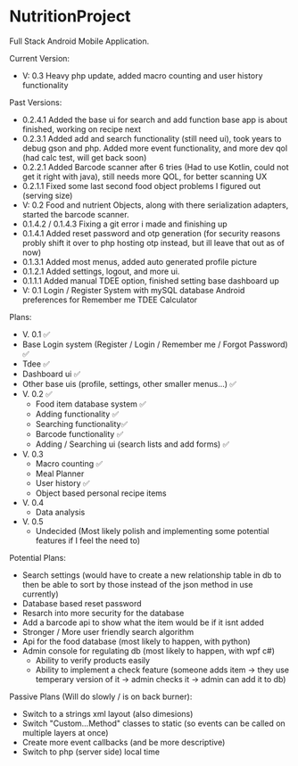# NutritionProject
Full Stack Android Mobile Application.

Current Version:
* V: 0.3 Heavy php update, added macro counting and user history functionality

Past Versions:
* 0.2.4.1 Added the base ui for search and add function base app is about finished, working on recipe next
* 0.2.3.1 Added add and search functionality (still need ui), took years to debug gson and php. Added more event functionality, and more dev qol (had calc test, will get back soon)
* 0.2.2.1 Added Barcode scanner after 6 tries (Had to use Kotlin, could not get it right with java), still needs more QOL, for better scanning UX
* 0.2.1.1 Fixed some last second food object problems I figured out (serving size)
* V: 0.2 Food and nutrient Objects, along with there serialization adapters, started the barcode scanner.
* 0.1.4.2 / 0.1.4.3 Fixing a git error i made and finishing up
* 0.1.4.1 Added reset password and otp generation (for security reasons probly shift it over to php hosting otp instead, but ill leave that out as of now)
* 0.1.3.1 Added most menus, added auto generated profile picture
* 0.1.2.1 Added settings, logout, and more ui.
* 0.1.1.1 Added manual TDEE option, finished setting base dashboard up
* V: 0.1 Login / Register System with mySQL database Android preferences for Remember me TDEE Calculator

Plans: 
 * V. 0.1 ✅
  * Base Login system (Register / Login / Remember me / Forgot Password) ✅
  * Tdee ✅
  * Dashboard ui ✅
  * Other base uis (profile, settings, other smaller menus...) ✅
 * V. 0.2 ✅
   * Food item database system ✅
   * Adding functionality ✅
   * Searching functionality✅
   * Barcode functionality ✅
   * Adding / Searching ui (search lists and add forms) ✅
 * V. 0.3
   * Macro counting ✅
   * Meal Planner
   * User history ✅
   * Object based personal recipe items
 * V. 0.4
   * Data analysis
 * V. 0.5
   * Undecided (Most likely polish and implementing some potential features if I feel the need to)

Potential Plans:
* Search settings (would have to create a new relationship table in db to then be able to sort by those instead of the json method in use currently)
* Database based reset password
* Resarch into more security for the database
* Add a barcode api to show what the item would be if it isnt added
* Stronger / More user friendly search algorithm
* Api for the food database (most likely to happen, with python)
* Admin console for regulating db (most likely to happen, with wpf c#)
  * Ability to verify products easily
  * Ability to implement a check feature (someone adds item -> they use temperary version of it -> admin checks it -> admin can add it to db)

Passive Plans (Will do slowly / is on back burner):
* Switch to a strings xml layout (also dimesions)
* Switch "Custom...Method" classes to static (so events can be called on multiple layers at once)
* Create more event callbacks (and be more descriptive)
* Switch to php (server side) local time
   




